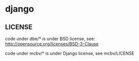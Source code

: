 django
======

LICENSE
-------

code under dbe/* is under BSD license, see: http://opensource.org/licenses/BSD-3-Clause

code under mcbv/* is under Django license, see mcbv/LICENSE
